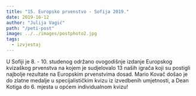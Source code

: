 ```yaml
---
title: "15. Europsko prvenstvo - Sofija 2019."
date: 2019-16-12
author: "Julija Vagić"
path: "/peti-post"
image: ../../images/postphoto2.jpg
tags:
  - izvjestaj
---
```


U Sofiji je 8. - 10. studenog održano ovogodišnje izdanje Europskog kvizaškog prvenstva na kojem je sudjelovalo 13 naših igrača koji su postigli najbolje rezultate na Europskim prvenstvima dosad. Mario Kovač došao je do zlatne medalje u specijalističkim kvizu iz izvedbenih umjetnosti, a Dean Kotiga do 6. mjesta u općem individualnom kvizu!
